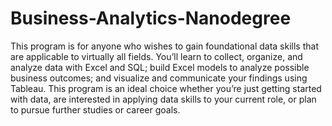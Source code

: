 # Business-Analytics-Nanodegree
This program is for anyone who wishes to gain foundational data skills that are applicable to virtually all fields. You’ll learn to collect, organize, and analyze data with Excel and SQL; build Excel models to analyze possible business outcomes; and visualize and communicate your findings using Tableau. This program is an ideal choice whether you’re just getting started with data, are interested in applying data skills to your current role, or plan to pursue further studies or career goals.
